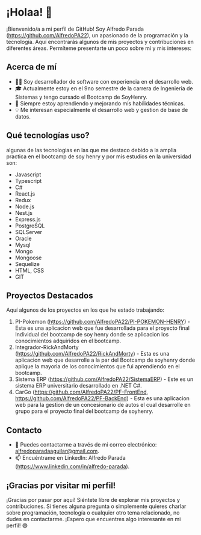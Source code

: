 # ¡Holaa! 👋

¡Bienvenido/a a mi perfil de GitHub! Soy Alfredo Parada (https://github.com/AlfredoPA22), un apasionado de la programación y la tecnología. Aquí encontrarás algunos de mis proyectos y contribuciones en diferentes áreas. Permíteme presentarte un poco sobre mí y mis intereses:

## Acerca de mí

- 👩‍💻 Soy desarrollador de software con experiencia en el desarrollo web.
- 🎓 Actualmente estoy en el 9no semestre de la carrera de Ingenieria de Sistemas y tengo cursado el Bootcamp de SoyHenry.
- 🌱 Siempre estoy aprendiendo y mejorando mis habilidades técnicas.
- 💡 Me interesan especialmente el desarrollo web y gestion de base de datos.

## Qué tecnologías uso?

algunas de las tecnologias en las que me destaco debido a la amplia practica en el bootcamp de soy henry y por mis estudios en la universidad son:
- Javascript
- Typescript
- C#
- React.js
- Redux
- Node.js
- Nest.js
- Express.js
- PostgreSQL
- SQLServer
- Oracle
- Mysql
- Mongo
- Mongoose
- Sequelize
- HTML, CSS
- GIT

## Proyectos Destacados

Aquí algunos de los proyectos en los que he estado trabajando:

1. PI-Pokemon (https://github.com/AlfredoPA22/PI-POKEMON-HENRY) - Esta es una aplicacion web que fue desarrollada para el proyecto final Individual del bootcamp de soy henry donde se aplicacion los conocimientos adquiridos en el bootcamp.
2. Integrador-RickAndMorty (https://github.com/AlfredoPA22/RickAndMorty) - Esta es una aplicacion web que desarrolle a la par del Bootcamp de soyhenry donde aplique la mayoria de los conocimientos que fui aprendiendo en el bootcamp.
3. Sistema ERP (https://github.com/AlfredoPA22/SistemaERP) - Este es un sistema ERP universitario desarrollado en .NET C#.
4. CarGo (https://github.com/AlfredoPA22/PF-FrontEnd, https://github.com/AlfredoPA22/PF-BackEnd) - Esta es una aplicacion web para la gestion de un concesionario de autos el cual desarrolle en grupo para el proyecto final del bootcamp de soyhenry.

## Contacto

- 📧 Puedes contactarme a través de mi correo electrónico: alfredoparadaaguilar@gmail.com.
- 📫 Encuéntrame en LinkedIn: Alfredo Parada (https://www.linkedin.com/in/alfredo-parada).
## ¡Gracias por visitar mi perfil!

¡Gracias por pasar por aquí! Siéntete libre de explorar mis proyectos y contribuciones. Si tienes alguna pregunta o simplemente quieres charlar sobre programación, tecnología o cualquier otro tema relacionado, no dudes en contactarme. ¡Espero que encuentres algo interesante en mi perfil! 😄
